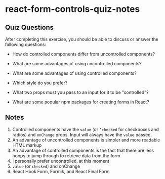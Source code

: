 # react-form-controls-quiz-notes

## Quiz Questions

After completing this exercise, you should be able to discuss or answer the following questions:

- How do controlled components differ from uncontrolled components?

- What are some advantages of using uncontrolled components?

- What are some advantages of using controlled components?

- Which style do you prefer?

- What two props must you pass to an input for it to be "controlled"?

- What are some popular npm packages for creating forms in React?

## Notes

1. Controlled components have the `value` (or `’checked` for checkboxes and radios) and `onChange` props. Input will always have the `value` passed.
2. An advantage of uncontrolled components is simpler and more readable HTML markup
3. An advantage of controlled components is the fact that there are less hoops to jump through to retrieve data from the form
4. I personally prefer uncontrolled, at this moment
5. `value` (or `checked`) and onChange
6. React Hook Form, Formik, and React Final Form
